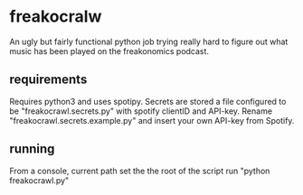 # freakocralw
An ugly but fairly functional python job trying really hard to figure out what music has been played on the freakonomics podcast.

## requirements
Requires python3 and uses spotipy.
Secrets are stored a file configured to be "freakocrawl.secrets.py" with spotify clientID and API-key. 
Rename "freakocrawl.secrets.example.py" and insert your own API-key from Spotify.

## running
From a console, current path set the the root of the script
run "python freakocrawl.py"
